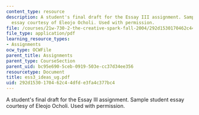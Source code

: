 ```yaml
---
content_type: resource
description: A student's final draft for the Essay III assignment. Sample student
  essay courtesy of Eleojo Ocholi. Used with permission.
file: /courses/21w-730-2-the-creative-spark-fall-2004/292d1530170462c44dfde3fa4c377bc4_ess3_ideas_ug.pdf
file_type: application/pdf
learning_resource_types:
- Assignments
ocw_type: OCWFile
parent_title: Assignments
parent_type: CourseSection
parent_uid: bc95e690-5ceb-0919-503e-cc37d34ee356
resourcetype: Document
title: ess3_ideas_ug.pdf
uid: 292d1530-1704-62c4-4dfd-e3fa4c377bc4
---
```

A student's final draft for the Essay III assignment. Sample student essay courtesy of Eleojo Ocholi. Used with permission.

